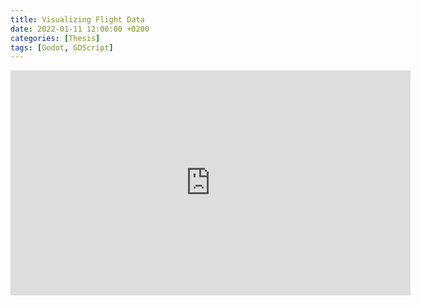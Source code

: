 ```yaml
---
title: Visualizing Flight Data
date: 2022-01-11 12:00:00 +0200
categories: [Thesis]
tags: [Godot, GDScript]
---
```


<iframe width="640" height="360" src="https://www.youtube.com/embed/7CnRuaznDZ4" frameborder="0" allowfullscreen></iframe>

